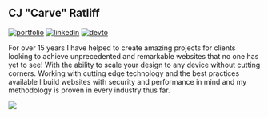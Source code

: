 ## CJ "Carve" Ratliff

[![portfolio](https://img.shields.io/badge/Portfolio-00D9FF?style=for-the-badge&logo=BookStack&logoColor=white)](http://cjratliff.net)
[![linkedin](https://img.shields.io/badge/LinkedIn-2867B2?style=for-the-badge&logo=LinkedIn&logoColor=white)](https://www.linkedin.com/in/cjratliff/)
[![devto](https://img.shields.io/badge/DevTo-000000?style=for-the-badge&logo=dev-dot-to&logoColor=white)](https://dev.to/carve)

For over 15 years I have helped to create amazing projects for clients looking to achieve unprecedented and remarkable websites that no one has yet to see! With the ability to scale your design to any device without cutting corners. Working with cutting edge technology and the best practices available I build websites with security and performance in mind and my methodology is proven in every industry thus far.



![](https://estruyf-github.azurewebsites.net/api/VisitorHit?user=Carve&repo=github-visitors-badge&countColorcountColor&countColor=%237B1E7A)
<!--
**Carve/Carve** is a ✨ _special_ ✨ repository because its `README.md` (this file) appears on your GitHub profile.

Here are some ideas to get you started:

- 🔭 I’m currently working on ...
- 🌱 I’m currently learning ...
- 👯 I’m looking to collaborate on ...
- 🤔 I’m looking for help with ...
- 💬 Ask me about ...
- 📫 How to reach me: ...
- 😄 Pronouns: ...
- ⚡ Fun fact: ...
-->
